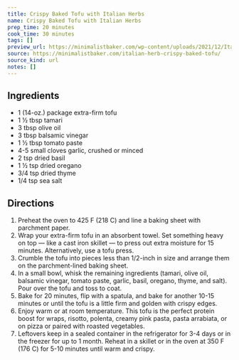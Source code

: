 ```yaml
---
title: Crispy Baked Tofu with Italian Herbs
name: Crispy Baked Tofu with Italian Herbs
prep_time: 20 minutes
cook_time: 30 minutes
tags: []
preview_url: https://minimalistbaker.com/wp-content/uploads/2021/12/Italian-Herbed-Tofu-SQUARE-200x200.jpg
source: https://minimalistbaker.com/italian-herb-crispy-baked-tofu/
source_kind: url
notes: []
---
```


## Ingredients
- 1 (14-oz.) package extra-firm tofu
- 1 ½ tbsp tamari
- 3 tbsp olive oil
- 3 tbsp balsamic vinegar
- 1 ½ tbsp tomato paste
- 4-5 small cloves garlic, crushed or minced
- 2 tsp dried basil
- 1 ½ tsp dried oregano
- 3/4 tsp dried thyme
- 1/4 tsp sea salt


## Directions
1. Preheat the oven to 425 F (218 C) and line a baking sheet with parchment paper.
2. Wrap your extra-firm tofu in an absorbent towel. Set something heavy on top — like a cast iron skillet — to press out extra moisture for 15 minutes. Alternatively, use a tofu press.
3. Crumble the tofu into pieces less than 1/2-inch in size and arrange them on the parchment-lined baking sheet.
4. In a small bowl, whisk the remaining ingredients (tamari, olive oil, balsamic vinegar, tomato paste, garlic, basil, oregano, thyme, and salt). Pour over the tofu and toss to coat.
5. Bake for 20 minutes, flip with a spatula, and bake for another 10-15 minutes or until the tofu is a little firm and golden with crispy edges.
6. Enjoy warm or at room temperature. This tofu is the perfect protein boost for wraps, risotto, polenta, creamy pink pasta, pasta arrabiata, or on pizza or paired with roasted vegetables.
7. Leftovers keep in a sealed container in the refrigerator for 3-4 days or in the freezer for up to 1 month. Reheat in a skillet or in the oven at 350 F (176 C) for 5-10 minutes until warm and crispy.
